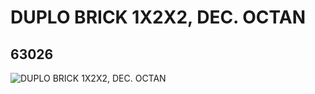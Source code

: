 # DUPLO BRICK 1X2X2, DEC. OCTAN
## 63026
![DUPLO BRICK 1X2X2, DEC. OCTAN](https://lc-www-live-s.legocdn.com/media/bricks/5/2/4526686.jpg)